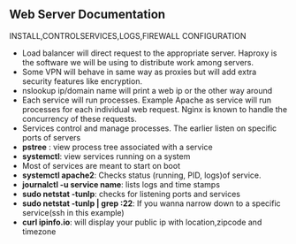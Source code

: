 ## Web Server Documentation

INSTALL,CONTROLSERVICES,LOGS,FIREWALL CONFIGURATION
+    Load balancer will direct request to the appropriate server. Haproxy is the software we will be using to distribute work among servers.
+    Some VPN will behave in same way as proxies but will add extra security features like encryption. 
+  nslookup ip/domain name will print a web ip or the other way around
+  Each service will run processes. Example Apache as service will run processes for each individual web request. Nginx is known to handle the concurrency of these requests.
+  Services control and manage processes. The earlier listen on specific ports of servers
+  __pstree__ : view process tree associated with a service
+  __systemctl__: view services running on a system
+  Most of services are meant to start on boot
+  __systemctl apache2__: Checks status (running, PID, logs)of service.
+  __journalctl -u service name__: lists logs and time stamps
+  __sudo netstat -tunlp__: checks for listening ports and services
+   __sudo netstat -tunlp | grep :22__: If you wanna narrow down to a specific service(ssh in this example)
+    __curl ipinfo.io__: will display your public ip with location,zipcode and timezone